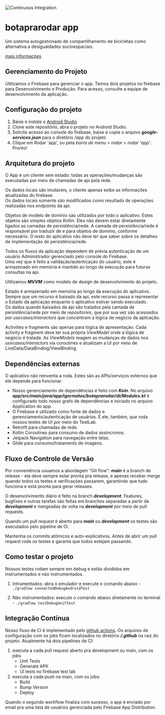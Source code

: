 ![Continuous Integration](https://github.com/Ameciclo/botaprarodar/workflows/Continuous%20Integration/badge.svg)

# botaprarodar app

Um sistema autogestionado de compartilhamento de bicicletas como  
alternativa a desigualdades socioespaciais.

[mais informações](https://botaprarodar.ameciclo.org/)

## Gerenciamento do Projeto
Utilizamos o Firebase para gerenciar o app. Temos dois projetos no firebase para Desenvolvimento
e Produção. Para acesso, consulte a equipe de desenvolvimento da aplicação.

## Configuração do projeto
1. Baixe e instale o [Android Studio](https://developer.android.com/studio?gclid=CjwKCAiAmrOBBhA0EiwArn3mfJ_wOSFMNgorYFzGPgb_7jFW8sZL8Rt7MqfhzvMVKILYYaboqkEywhoCXYQQAvD_BwE&gclsrc=aw.ds)
2. Clone este repositório, abra o projeto no Android Studio.
3. Solicite acesso ao console do firebase, baixe e copie o arquivo ***google-services.json*** para o diretório */app* do projeto
4. Clique em Rodar 'app', ou pela *barra de menu* > *rodar* > *rodar 'app'*. Pronto!

## Arquitetura do projeto

O App é um cliente sem estado: todas as operações/mudanças são executadas por meio de chamadas de api pela rede.

Os dados locais são imutáveis, o cliente apenas exibe as informações atualizadas do firebase.  
Os dados locais somente são modificados como resultado de operações realizadas nos endpoints da api.

Objetos de modelo de domínio são utilizados por todo o aplicativo. Estes objetos são simples objetos Kotlin. Eles não devem estar diretamente ligados as camadas de persistência/rede.
A camada de persistência/rede é responsável por traduzir de e para objetos de domínio, conforme necessário. O resto do aplicativo não deve ter que saber sobre os detalhes de implementação de persistência/rede.

Todos os fluxos da aplicação dependem de prévia autenticação de um usuário Administrador gerenciado pelo console do Firebase.  
Uma vez que é feito a validação/autenticação do usuário, este é armazenado em memória e mantido ao longo da execução para futuras consultas na api.

Utilizamos ***MVVM*** como modelo de design de desenvolvimento do projeto.

Estado é armazenado em memória ao longo da execução do aplicativo. Sempre que um recurso é baixado da api, este recurso passa a representar o Estado da aplicação enquanto o aplicativo estiver sendo executado.  
Os dados quando baixados da api são tratados pela camada de persistência/rede por meio de *repositories*, que por sua vez são acessados por *usecases/interactors* que concentram a lógica de negócio da aplicação.

Activities e fragments são apenas para lógica de apresentação. Cada activity e fragment deve ter sua própria *ViewModel* onde a lógica de negócio é tratada.
As *ViewModels* reagem as mudanças de dados nos *usecases/interactors* via coroutines e atualizam a UI por meio de LiveData/DataBinding/ViewBinding.

## Dependências externas

O aplicativo não reinventa a roda. Estes são as APIs/serviços externos que ele depende para funcionar.

- Nosso gerenciamento de dependências é feito com ***Koin***. No arquivo ***app/src/main/java/app/igormatos/botaprarodar/di/Modules.kt*** é configurado todo nosso grafo de dependências e iniciado no arquivo Application do app.
- O Firebase é utilizado como fonte de dados e gerenciamento/autenticação de usuários. É ele, também, que roda nossos testes de UI por meio do TestLab.
- Retrofit para chamadas de rede.
- Kotlin Coroutines para consumo de dados assíncronos.
- Jetpack Navigation para navegação entre telas.
- Glide para consumo/tratamento de imagens.

## Fluxo de Controle de Versão
Por conveniência usuamos a abordagem "Git flow": ***main*** é a branch de release - ela deve sempre estar pronta pra release, e apenas receber merge quando todos os testes e verificações  passarem, garantindo que tudo funciona e está pronta para gerar releases.

O desenvolvimento diário é feito na branch ***development***. Features, bugfixes e outras tarefas são feitas em branches separadas a partir da ***development*** e mergeadas de volta na ***development*** por meio de pull requests.

Quando um pull request é aberto para ***main*** ou ***development*** os testes são executados pelo pipeline de CI.

Mantenha os commits atômicos e auto-explicativos.
Antes de abrir um pull request rode os testes e garanta que todos estejam passando.

## Como testar o projeto
Nossos testes rodam sempre em debug e estão divididos em instrumentados e não instrumentados.

  1. Intrumentados: abra o emulador e execute o comando abaixo
    - ```./gradlew connectedDebugAndroidTest```

  2. Não instrumentados: execute o comando abaixo diretamente no terminal
    - ```./gradlew testDebugUnitTest```

## Integração Contínua
Nosso fluxo de CI é implementado pelo [github actions](https://github.com/Ameciclo/botaprarodar/actions).
Os arquivos de configuração com os jobs ficam localizados no diretório ***/.github*** na raíz do projeto.
Atualmente há dois pipelines de CI:
1. executa a cada pull request aberto pra development ou main, com os jobs
    - Unit Tests
    - Generate APK
    - UI tests no firebase test lab
2. executa a cada push na main, com os jobs:
    - Build
    - Bump Version
    - Deploy

Quando o segundo workflow finaliza com sucesso, o app é enviado por email pra uma lista de usuários
gerenciada pelo Firebase App Distribution.

